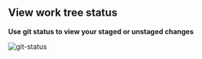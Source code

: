 View work tree status
---------------------

**Use git status to view your staged or unstaged changes**

![git-status](media/git-status.png)
